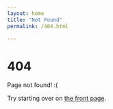```yaml
---
layout: home
title: "Not Found"
permalink: /404.html

---
```


# 404

Page not found! :(

Try starting over on [the front page](https://www.alisonbergblomjohnson.com).